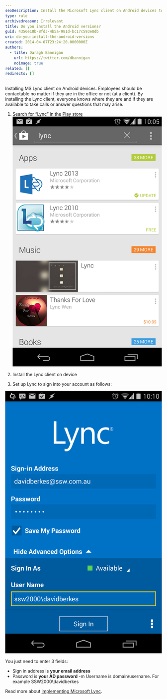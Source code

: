 ```yaml
---
seoDescription: Install the Microsoft Lync client on Android devices to stay connected and available to clients regardless of location.
type: rule
archivedreason: Irrelevant
title: Do you install the Android versions?
guid: 4356e18b-8fd3-4b5a-981d-bc17c593e8db
uri: do-you-install-the-android-versions
created: 2014-04-07T23:24:20.0000000Z
authors:
  - title: Daragh Bannigan
    url: https://twitter.com/dbannigan
    noimage: true
related: []
redirects: []
---
```


Installing MS Lync client on Android devices. Employees should be contactable no matter if they are in the office or not (at a client). By installing the Lync client, everyone knows where they are and if they are available to take calls or answer questions that may arise.

<!--endintro-->

1. Search for “Lync” in the [Play store](https://play.google.com/store)
   ![Figure: Search for Lync in Playstore](241b2b_android_playstore.png)

2. Install the Lync client on device
3. Set up Lync to sign into your account as follows:

![Figure: Lync sign in process](lync-signin.png)

You just need to enter 3 fields:

- Sign in address is **your email address**
- Password is **your AD password**
  -m Username is domain\username. For example SSW2000\davidberkes

Read more about [implementing Microsoft Lync](http://www.ssw.com.au/ssw/Consulting/Lync.aspx).
